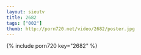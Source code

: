 ```yaml
--- 
layout: sieutv
title: 2682
tags: ["002"]
thumb: http://porn720.net/video/2682/poster.jpg
---
```

{% include porn720 key="2682" %} 
